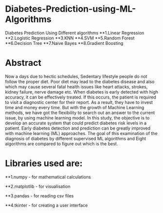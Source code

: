 # Diabetes-Prediction-using-ML-Algorithms
Diabetes Prediction Using Different algorithms
**1.Linear Regression
**2.Logistic Regression
**3.KNN
**4.SVM
**5.Random Forest
**6.Decision Tree
**7.Naive Bayes
**8.Gradient Boosting

# Abstract
Now a days due to hectic schedules, Sedentary lifestyle people do not follow the proper diet. Poor diet may lead to the diabetes disease and also which may cause several fatal health issues like heart attacks, strokes, kidney failure, nerve damage etc. When diabetes is early detected with high accuracy, it can be effectively treated. If this occurs, the patient is required to visit a diagnostic center for their report. As a result, they have to invest time and money every time. But with the growth of Machine Learning methods, we have got the flexibility to search out an answer to the current issue, by using machine learning model. In this study, the objective is to develop an accurate system that could predict diabetes risk levels in a patient. Early diabetes detection and prediction can be greatly improved with machine learning (ML) approaches. The goal of this examination of the diagnosis of diabetes by different supervised ML algorithms and Eight algorithms are compared to figure out which is the best.

# Libraries used are:

**1.numpy - for mathematical calculations

**2.matplotlib - for visualisation

**3.pandas - for reading csv files

**4.tkinter - for creating a user interface

